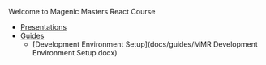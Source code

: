 Welcome to Magenic Masters React Course

* [Presentations](docs/presentations)
* [Guides](docs/guides)
    * [Development Environment Setup](docs/guides/MMR Development Environment Setup.docx)